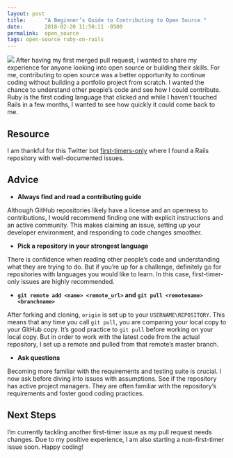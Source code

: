 ```yaml
---
layout: post
title:      "A Beginner’s Guide to Contributing to Open Source "
date:       2018-02-20 11:50:11 -0500
permalink:  open_source
tags: open-source ruby-on-rails
---
```

![](https://i.imgur.com/CdZTO5o.png)
After having my first merged pull request, I wanted to share my experience for anyone looking into open source or building their skills. For me, contributing to open source was a better opportunity to continue coding without building a portfolio project from scratch. I wanted the chance to understand other people’s code and see how I could contribute. Ruby is the first coding language that clicked and while I haven’t touched Rails in a few months, I wanted to see how quickly it could come back to me.

## Resource
I am thankful for this Twitter bot [first-timers-only](https://twitter.com/first_tmrs_only) where I found a Rails repository with well-documented issues.

## Advice
*  **Always find and read a contributing guide**

Although GitHub repositories likely have a license and an openness to contributions, I would recommend finding one with explicit instructions and an active community. This makes claiming an issue, setting up your developer environment, and responding to code changes smoother.
*  **Pick a repository in your strongest language**

There is confidence when reading other people’s code and understanding what they are trying to do. But if you’re up for a challenge, definitely go for repositories with languages you would like to learn. In this case, first-timer-only issues are highly recommended.
* **`git remote add <name> <remote_url>` and `git pull <remotename> <branchname>`**

After forking and cloning, `origin` is set up to your `USERNAME\REPOSITORY`. This means that any time you call `git pull`, you are comparing your local copy to your GitHub copy. It’s good practice to `git pull` before working on your local copy. But in order to work with the latest code from the actual repository, I set up a remote and pulled from that remote’s master branch.
* **Ask questions**

Becoming more familiar with the requirements and testing suite is crucial. I now ask before diving into issues with assumptions. See if the repository has active project managers. They are often familiar with the repository’s requirements and foster good coding practices.

## Next Steps
I’m currently tackling another first-timer issue as my pull request needs changes. Due to my positive experience, I am also starting a non-first-timer issue soon. Happy coding!
